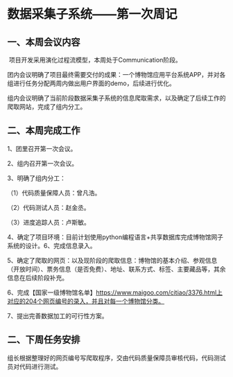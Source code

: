 # 数据采集子系统——第一次周记

## 一、本周会议内容

​    项目开发采用演化过程流模型，本周处于Communication阶段。

​     团内会议明确了项目最终需要交付的成果：一个博物馆应用平台系统APP，并对各组进行任务分配两周内做出用户界面的demo，后续进行优化。

​    组内会议明确了当前阶段数据采集子系统的信息爬取需求，以及确定了后续工作的爬取网站，完成了组内分工。

## 二、本周完成工作

1、团里召开第一次会议。

2、组内召开第一次会议。

3、明确了组内分工：

（1）代码质量保障人员：曾凡浩。

（2）代码测试人员：赵金丞。

（3）进度追踪人员：卢斯敏。

4、确定了项目环境：目前计划使用python编程语言+共享数据库完成博物馆网子系统的设计。6、完成信息录入。

5、确定了爬取的网页：以及现阶段的爬取信息：博物馆的基本介绍、参观信息（开放时间）、票务信息（是否免费）、地址、联系方式、标签、主要藏品等，其余信息在后续阶段补充。 

6、完成【国家一级博物馆名单】https://www.maigoo.com/citiao/3376.html上对应的204个网页编号的录入，并且对每一个博物馆分类。

7、提出完善数据加工的可行性方案。

## 二、下周任务安排

组长根据整理好的网页编号写爬取程序，交由代码质量保障员审核代码，代码测试员对代码进行测试。
